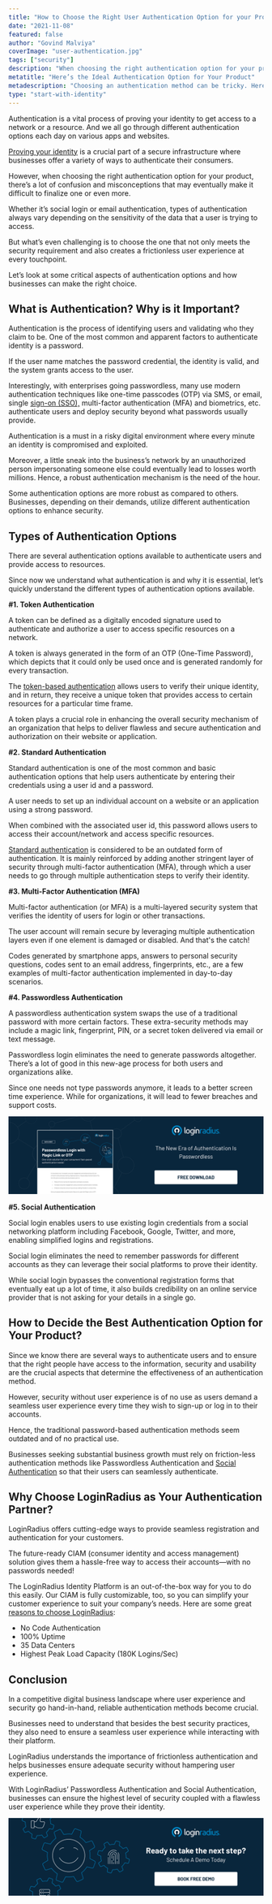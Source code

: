 ```yaml
---
title: "How to Choose the Right User Authentication Option for your Product"
date: "2021-11-08"
featured: false
author: "Govind Malviya"
coverImage: "user-authentication.jpg"
tags: ["security"]
description: "When choosing the right authentication option for your product, there’s a lot of confusion and misconceptions that may eventually make it difficult to finalize one or even more."
metatitle: "Here’s the Ideal Authentication Option for Your Product"
metadescription: "Choosing an authentication method can be tricky. Here’s an insightful read depicting the different types of authentication and how to choose the best."
type: "start-with-identity"
---
```


Authentication is a vital process of proving your identity to get access to a network or a resource. And we all go through different authentication options each day on various apps and websites.

[Proving your identity](https://www.loginradius.com/blog/start-with-identity/identity-proofing/) is a crucial part of a secure infrastructure where businesses offer a variety of ways to authenticate their consumers.

However, when choosing the right authentication option for your product, there’s a lot of confusion and misconceptions that may eventually make it difficult to finalize one or even more.

Whether it’s social login or email authentication, types of authentication always vary depending on the sensitivity of the data that a user is trying to access.

But what’s even challenging is to choose the one that not only meets the security requirement and also creates a frictionless user experience at every touchpoint.

Let’s look at some critical aspects of authentication options and how businesses can make the right choice.

## What is Authentication? Why is it Important?

Authentication is the process of identifying users and validating who they claim to be. One of the most common and apparent factors to authenticate identity is a password.

If the user name matches the password credential, the identity is valid, and the system grants access to the user.

Interestingly, with enterprises going passwordless, many use modern authentication techniques like one-time passcodes (OTP) via SMS, or email, single [sign-on (SSO),](https://www.loginradius.com/blog/start-with-identity/what-is-single-sign-on/) multi-factor authentication (MFA) and biometrics, etc. authenticate users and deploy security beyond what passwords usually provide.

Authentication is a must in a risky digital environment where every minute an identity is compromised and exploited.

Moreover, a little sneak into the business’s network by an unauthorized person impersonating someone else could eventually lead to losses worth millions. Hence, a robust authentication mechanism is the need of the hour.

Some authentication options are more robust as compared to others. Businesses, depending on their demands, utilize different authentication options to enhance security.

## Types of Authentication Options

There are several authentication options available to authenticate users and provide access to resources.

Since now we understand what authentication is and why it is essential, let’s quickly understand the different types of authentication options available.

**#1. Token Authentication**

A token can be defined as a digitally encoded signature used to authenticate and authorize a user to access specific resources on a network.

A token is always generated in the form of an OTP (One-Time Password), which depicts that it could only be used once and is generated randomly for every transaction.

The [token-based authentication](https://www.loginradius.com/blog/start-with-identity/pros-cons-token-authentication/) allows users to verify their unique identity, and in return, they receive a unique token that provides access to certain resources for a particular time frame.

A token plays a crucial role in enhancing the overall security mechanism of an organization that helps to deliver flawless and secure authentication and authorization on their website or application.

**#2. Standard Authentication**

Standard authentication is one of the most common and basic authentication options that help users authenticate by entering their credentials using a user id and a password.

A user needs to set up an individual account on a website or an application using a strong password.

When combined with the associated user id, this password allows users to access their account/network and access specific resources.

[Standard authentication](https://www.loginradius.com/authentication/) is considered to be an outdated form of authentication. It is mainly reinforced by adding another stringent layer of security through multi-factor authentication (MFA), through which a user needs to go through multiple authentication steps to verify their identity.

**#3. Multi-Factor Authentication (MFA)**

Multi-factor authentication (or MFA) is a multi-layered security system that verifies the identity of users for login or other transactions.

The user account will remain secure by leveraging multiple authentication layers even if one element is damaged or disabled. And that's the catch!

Codes generated by smartphone apps, answers to personal security questions, codes sent to an email address, fingerprints, etc., are a few examples of multi-factor authentication implemented in day-to-day scenarios.

**#4. Passwordless Authentication**

A passwordless authentication system swaps the use of a traditional password with more certain factors. These extra-security methods may include a magic link, fingerprint, PIN, or a secret token delivered via email or text message.

Passwordless login eliminates the need to generate passwords altogether. There’s a lot of good in this new-age process for both users and organizations alike.

Since one needs not type passwords anymore, it leads to a better screen time experience. While for organizations, it will lead to fewer breaches and support costs.

[![magiclink-ds](magiclink-ds.png)](https://www.loginradius.com/resource/loginradius-ciam-passwordless-login/)

**#5. Social Authentication**

Social login enables users to use existing login credentials from a social networking platform including Facebook, Google, Twitter, and more, enabling simplified logins and registrations.

Social login eliminates the need to remember passwords for different accounts as they can leverage their social platforms to prove their identity.

While social login bypasses the conventional registration forms that eventually eat up a lot of time, it also builds credibility on an online service provider that is not asking for your details in a single go.

## How to Decide the Best Authentication Option for Your Product?

Since we know there are several ways to authenticate users and to ensure that the right people have access to the information, security and usability are the crucial aspects that determine the effectiveness of an authentication method.

However, security without user experience is of no use as users demand a seamless user experience every time they wish to sign-up or log in to their accounts.

Hence, the traditional password-based authentication methods seem outdated and of no practical use.

Businesses seeking substantial business growth must rely on friction-less authentication methods like Passwordless Authentication and [Social Authentication](https://www.loginradius.com/social-login/) so that their users can seamlessly authenticate.

## Why Choose LoginRadius as Your Authentication Partner?

LoginRadius offers cutting-edge ways to provide seamless registration and authentication for your customers.

The future-ready CIAM (consumer identity and access management) solution gives them a hassle-free way to access their accounts—with no passwords needed!

The LoginRadius Identity Platform is an out-of-the-box way for you to do this easily. Our CIAM is fully customizable, too, so you can simplify your customer experience to suit your company’s needs. Here are some great [reasons to choose LoginRadius](https://www.loginradius.com/blog/start-with-identity/best-idaas-provider-loginradius/):

- No Code Authentication
- 100% Uptime
- 35 Data Centers
- Highest Peak Load Capacity (180K Logins/Sec)

## Conclusion

In a competitive digital business landscape where user experience and security go hand-in-hand, reliable authentication methods become crucial.

Businesses need to understand that besides the best security practices, they also need to ensure a seamless user experience while interacting with their platform.

LoginRadius understands the importance of frictionless authentication and helps businesses ensure adequate security without hampering user experience.

With LoginRadius’ Passwordless Authentication and Social Authentication, businesses can ensure the highest level of security coupled with a flawless user experience while they prove their identity.

[![Book-a-demo-loginradius](book-a-demo.png)](https://www.loginradius.com/book-a-demo/)
